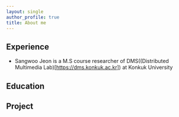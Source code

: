 ```yaml
---
layout: single
author_profile: true
title: About me
---
```


## Experience
- Sangwoo Jeon is a M.S course researcher of DMS((Distributed Multimedia Lab)[https://dms.konkuk.ac.kr]) at Konkuk University

## Education
## Project
